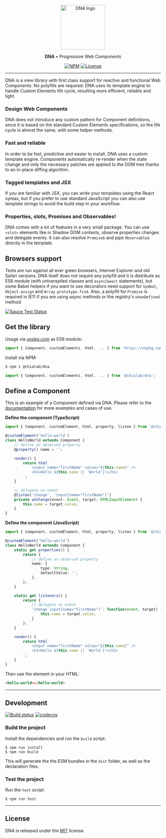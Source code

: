 <p align="center">
    <a href="https://www.chialab.io/p/dna">
        <img alt="DNA logo" width="144" height="144" src="https://raw.githack.com/chialab/dna/master/logo.svg" />
    </a>
</p>

<p align="center">
    <strong>DNA</strong> • Progressive Web Components
</p>

<p align="center">
    <a href="https://www.npmjs.com/package/@chialab/dna"><img alt="NPM" src="https://img.shields.io/npm/v/@chialab/dna.svg"></a>
    <a href="https://github.com/chialab/dna/blob/master/LICENSE"><img alt="License" src="https://img.shields.io/npm/l/@chialab/dna.svg"></a>
</p>

---

DNA is a view library with first class support for reactive and functional Web Components. No polyfills are required: DNA uses its template engine to handle Custom Elements life cycle, resulting more efficient, reliable and light.

### Design Web Components

DNA does not introduce any custom pattern for Component definitions, since it is based on the standard Custom Elements specifications, so the life cycle is almost the same, with some helper methods.

### Fast and reliable

In order to be fast, predictive and easier to install, DNA uses a custom template engine. Components automatically re-render when the state change and only the necessary patches are applied to the DOM tree thanks to an in-place diffing algorithm.

### Tagged templates and JSX

If you are familiar with JSX, you can write your templates using the React syntax, but if you prefer to use standard JavaScript you can also use template strings to avoid the build step in your workflow.

### Properties, slots, Promises and Observables!

DNA comes with a lot of features in a very small package. You can use `<slot>` elements like in Shadow DOM contexts, observe properties changes and delegate events. It can also resolve `Promise`s and pipe `Observable`s directly in the template.

## Browsers support

Tests are run against all ever green browsers, Internet Explorer and old Safari versions. DNA itself does not require any polyfill and it is distribute as ES6 module (with untranspiled classes and `async`/`await` statements), but some Babel helpers if you want to use decorators need support for `Symbol`, `Object.assign` and `Array.prototype.find`. Also, a polyfill for `Promise` is required in IE11 if you are using async methods or the registry's `whenDefined` method.

[![Sauce Test Status](https://saucelabs.com/browser-matrix/chialab-sl-003.svg)](https://app.saucelabs.com/u/chialab-sl-003)

## Get the library

Usage via [unpkg.com](https://unpkg.com/) as ES6 module:

```js
import { Component, customElements, html, ... } from 'https://unpkg.com/@chialab/dna?module';
```

Install via NPM:
```sh
$ npm i @chialab/dna
```

```ts
import { Component, customElements, html, ... } from '@chialab/dna';
```

## Define a Component

This is an example of a Component defined via DNA. Please refer to the [documentation](https://www.chialab.io/p/dna) for more examples and cases of use.

**Define the component (TypeScript)**

```ts
import { Component, customElement, html, property, listen } from '@chialab/dna';

@customElement('hello-world')
class HelloWorld extends Component {
    // define an observed property
    @property() name = '';

    render() {
        return html`
            <input name="firstName" value="${this.name}" />
            <h1>Hello ${this.name || 'World'}!</h1>
        `;
    }

    // delegate an event
    @listen('change', 'input[name="firstName"]')
    private onChange(event: Event, target: HTMLInputElement) {
        this.name = target.value;
    }
}
```

**Define the component (JavaScript)**

```ts
import { Component, customElement, html, property, listen } from '@chialab/dna';

@customElement('hello-world')
class HelloWorld extends Component {
    static get properties() {
        return {
            // define an observed property
            name: {
                type: String,
                defaultValue: '',
            },
        };
    }

    static get listeners() {
        return {
            // delegate an event
            'change input[name="firstName"]': function(event, target) {
                this.name = target.value;
            }
        };
    }

    render() {
        return html`
            <input name="firstName" value="${this.name}" />
            <h1>Hello ${this.name || 'World'}!</h1>
        `;
    }
}
```

Then use the element in your HTML:

```html
<hello-world></hello-world>
```

---

## Development

[![Build status](https://github.com/chialab/dna/workflows/Main/badge.svg)](https://github.com/chialab/dna/actions?query=workflow%3ABuild)
[![codecov](https://codecov.io/gh/chialab/dna/branch/master/graph/badge.svg)](https://codecov.io/gh/chialab/dna)

### Build the project

Install the dependencies and run the `build` script:
```
$ npm run install
$ npm run build
```

This will generate the the ESM bundles in the `dist` folder, as well as the declaration files.

### Test the project

Run the `test` script:

```
$ npm run test
```

---

## License

DNA is released under the [MIT](https://github.com/chialab/dna/blob/master/LICENSE) license.
